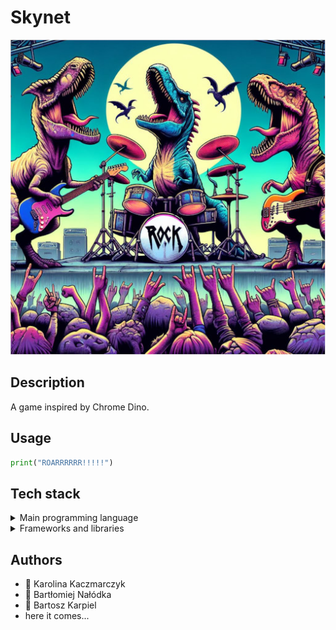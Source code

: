 # Skynet

![Logo](images/logo.jpeg)

## Description

A game inspired by Chrome Dino.

## Usage

```python
print("ROARRRRRR!!!!!")
```

## Tech stack

<details><summary>Main programming language</summary>
<p

```python
print("It will be Python!")
```

</p>
</details>

<details><summary>Frameworks and libraries</summary>
<p

```python
print("We will find out as we go.")
```

</p>
</details>

## Authors

- 👩 Karolina Kaczmarczyk
- 👦 Bartłomiej Nałódka
- 👦 Bartosz Karpiel
- here it comes...
